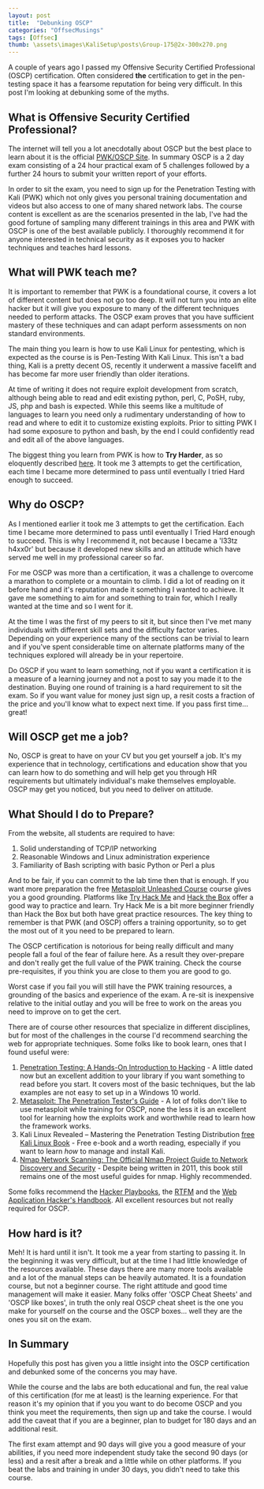 ```yaml
---
layout: post
title:  "Debunking OSCP"
categories: "OffsecMusings"
tags: [Offsec]
thumb: \assets\images\KaliSetup\posts\Group-175@2x-300x270.png
---
```


A couple of years ago I passed my Offensive Security Certified Professional (OSCP) certification. Often considered __the__ certification to get in the pen-testing space it has a fearsome reputation for being very difficult. In this post I'm looking at debunking some of the myths.

## What is Offensive Security Certified Professional?

The internet will tell you a lot anecdotally about OSCP but the best place to learn about it is the official [PWK/OSCP Site](https://www.offensive-security.com/pwk-oscp/). In summary OSCP is a 2 day exam consisting of a 24 hour practical exam of 5 challenges followed by a further 24 hours to submit your written report of your efforts.

In order to sit the exam, you need to sign up for the Penetration Testing with Kali (PWK) which not only gives you personal training documentation and videos but also access to one of many shared network labs. The course content is excellent as are the scenarios presented in the lab, I've had the good fortune of sampling many different trainings in this area and PWK with OSCP is one of the best available publicly. I thoroughly recommend it for anyone interested in technical security as it exposes you to hacker techniques and teaches hard lessons.

## What will PWK teach me?

It is important to remember that PWK is a foundational course, it covers a lot of different content but does not go too deep. It will not turn you into an elite hacker but it will give you exposure to many of the different techniques needed to perform attacks. The OSCP exam proves that you have sufficient mastery of these techniques and can adapt perform assessments on non standard environments.

The main thing you learn is how to use Kali Linux for pentesting, which is expected as the course is is Pen-Testing With Kali Linux. This isn't a bad thing, Kali is a pretty decent OS, recently it underwent a massive facelift and has become far more user friendly than older iterations. 

At time of writing it does not require exploit development from scratch, although being able to read and edit existing python, perl, C, PoSH, ruby, JS, php and bash is expected. While this seems like a multitude of languages to learn you need only a rudimentary understanding of how to read and where to edit it to customize existing exploits. Prior to sitting PWK I had some exposure to python and bash, by the end I could confidently read and edit all of the above languages.

The biggest thing you learn from PWK is how to __Try Harder__, as so eloquently described [here](https://www.offensive-security.com/offsec/what-it-means-to-try-harder/). It took me 3 attempts to get the certification, each time I became more determined to pass until eventually I tried Hard enough to succeed.


## Why do OSCP?

As I mentioned earlier it took me 3 attempts to get the certification. Each time I became more determined to pass until eventually I Tried Hard enough to succeed.
This is why I recommend it, not because I became a 'l33tz h4xx0r' but because it developed new skills and an attitude which have served me well in my professional career so far. 

For me OSCP was more than a certification, it was a challenge to overcome a marathon to complete or a mountain to climb. I did a lot of reading on it before hand and it's reputation made it something I wanted to achieve. It gave me something to aim for and something to train for, which I really wanted at the time and so I went for it.

At the time I was the first of my peers to sit it, but since then I've met many individuals with different skill sets and the difficulty factor varies. Depending on your experience many of the sections can be trivial to learn and if you've spent considerable time on alternate platforms many of the techniques explored will already be in your repertoire.

Do OSCP if you want to learn something, not if you want a certification it is a measure of a learning journey and not a post to say you made it to the destination. 
Buying one round of training is a hard requirement to sit the exam. So if you want value for money just sign up, a resit costs a fraction of the price and you'll know what to expect next time. If you pass first time... great!

## Will OSCP get me a job?

No, OSCP is great to have on your CV but you get yourself a job. It's my experience that in technology, certifications and education show that you can learn how to do something and will help get you through HR requirements but ultimately individual's make themselves employable. OSCP may get you noticed, but you need to deliver on attitude.

## What Should I do to Prepare?

From the website, all students are required to have:

1. Solid understanding of TCP/IP networking
2. Reasonable Windows and Linux administration experience
3. Familiarity of Bash scripting with basic Python or Perl a plus
 
And to be fair, if you can commit to the lab time then that is enough. If you want more preparation the free [Metasploit Unleashed Course](https://www.offensive-security.com/metasploit-unleashed/) course gives you a good grounding. Platforms like [Try Hack Me](https://tryhackme.com/) and [Hack the Box](https://www.hackthebox.eu/) offer a good way to practice and learn. Try Hack Me is a bit more beginner friendly than Hack the Box but both have great practice resources. The key thing to remember is that PWK (and OSCP) offers a training opportunity, so to get the most out of it you need to be prepared to learn. 

The OSCP certification is notorious for being really difficult and many people fall a foul of the fear of failure here. As a result they over-prepare and don't really get the full value of the PWK training. Check the course pre-requisites, if you think you are close to them you are good to go. 

Worst case if you fail you will still have the PWK training resources, a grounding of the basics and experience of the exam. A re-sit is inexpensive relative to the initial outlay and you will be free to work on the areas you need to improve on to get the cert.

There are of course other resources that specialize in different disciplines, but for most of the challenges in the course I'd recommend searching the web for appropriate techniques. Some folks like to book learn, ones that I found useful were:

1. [Penetration Testing: A Hands-On Introduction to Hacking](https://www.amazon.co.uk/gp/product/1593275641/ref=as_li_tl?ie=UTF8&camp=1634&creative=6738&creativeASIN=1593275641&linkCode=as2&tag=bovinehero-21&linkId=4bf1565c65d493fcf8a63cac421e43e2) - A little dated now but an excellent addition to your library if you want something to read before you start. It covers most of the basic techniques, but the lab examples are not easy to set up in a Windows 10 world.
2. [Metasploit: The Penetration Tester's Guide](https://www.amazon.co.uk/gp/product/159327288X/ref=as_li_tl?ie=UTF8&camp=1634&creative=6738&creativeASIN=159327288X&linkCode=as2&tag=bovinehero-21&linkId=a22a8ca0e7ba93e0710dcd92666ed58c) - A lot of folks don't like to use metasploit while training for OSCP, none the less it is an excellent tool for learning how the exploits work and worthwhile read to learn how the framework works.
3. Kali Linux Revealed – Mastering the Penetration Testing Distribution [free Kali Linux Book](https://www.kali.org/download-kali-linux-revealed-book/) - Free e-book and a worth reading, especially if you want to learn _how_ to manage and install Kali.
4. [Nmap Network Scanning: The Official Nmap Project Guide to Network Discovery and Security](https://www.amazon.co.uk/gp/product/0979958717/ref=as_li_tl?ie=UTF8&camp=1634&creative=6738&creativeASIN=0979958717&linkCode=as2&tag=bovinehero-21&linkId=2e755e3b8aad584ddbe0369ae70d1e4d) - Despite being written in 2011, this book still remains one of the most useful guides for nmap. Highly recommended. 

Some folks recommend the [Hacker Playbooks](https://www.amazon.co.uk/gp/product/1980901759/ref=as_li_qf_asin_il_tl?ie=UTF8&tag=bovinehero-21&creative=6738&linkCode=as2&creativeASIN=1980901759&linkId=cb6b2ad0c7fe92414987588356225d45), the [RTFM](https://www.amazon.co.uk/gp/product/1494295504/ref=as_li_qf_asin_il_tl?ie=UTF8&tag=bovinehero-21&creative=6738&linkCode=as2&creativeASIN=1494295504&linkId=a3c2a24d7aad6e643c13208e7a378150) and the [Web Application Hacker's Handbook](https://www.amazon.co.uk/gp/product/1118026470/ref=as_li_qf_asin_il_tl?ie=UTF8&tag=bovinehero-21&creative=6738&linkCode=as2&creativeASIN=1118026470&linkId=6044f5d0496a62693004e5244ba610e0). All excellent resources but not really required for OSCP.

## How hard is it?

Meh! It is hard until it isn't. It took me a year from starting to passing it. In the beginning it was very difficult, but at the time I had little knowledge of the resources available. These days there are many more tools available and a lot of the manual steps can be heavily automated. It is a foundation course, but not a beginner course. The right attitude and good time management will make it easier. Many folks offer 'OSCP Cheat Sheets' and 'OSCP like boxes', in truth the only real OSCP cheat sheet is the one you make for yourself on the course and the OSCP boxes... well they are the ones you sit on the exam.

## In Summary

Hopefully this post has given you a little insight into the OSCP certification and debunked some of the concerns you may have. 

While the course and the labs are both educational and fun, the real value of this certification (for me at least) is the learning experience. For that reason it's my opinion that if you you want to do become OSCP and you think you meet the requirements, then sign up and take the course. I would add the caveat that if you are a beginner, plan to budget for 180 days and an additional resit. 

The first exam attempt and 90 days will give you a good measure of your abilities, if you need more independent study take the second 90 days (or less) and a resit after a break and a little while on other platforms. If you beat the labs and training in under 30 days, you didn't need to take this course.